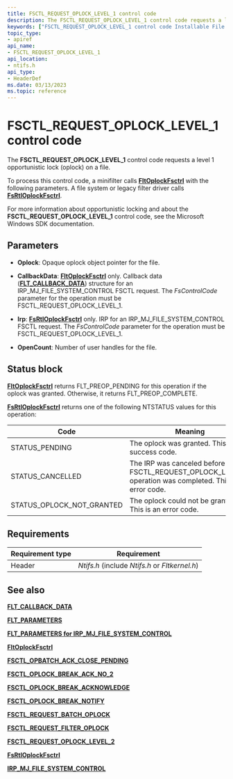 ```yaml
---
title: FSCTL_REQUEST_OPLOCK_LEVEL_1 control code
description: The FSCTL_REQUEST_OPLOCK_LEVEL_1 control code requests a level 1 opportunistic lock (oplock) on a file.
keywords: ["FSCTL_REQUEST_OPLOCK_LEVEL_1 control code Installable File System Drivers"]
topic_type:
- apiref
api_name:
- FSCTL_REQUEST_OPLOCK_LEVEL_1
api_location:
- ntifs.h
api_type:
- HeaderDef
ms.date: 03/13/2023
ms.topic: reference
---
```


# FSCTL_REQUEST_OPLOCK_LEVEL_1 control code

The **FSCTL_REQUEST_OPLOCK_LEVEL_1** control code requests a level 1 opportunistic lock (oplock) on a file.

To process this control code, a minifilter calls [**FltOplockFsctrl**](/windows-hardware/drivers/ddi/fltkernel/nf-fltkernel-fltoplockfsctrl) with the following parameters. A file system or legacy filter driver calls [**FsRtlOplockFsctrl**](/windows-hardware/drivers/ddi/ntifs/nf-ntifs-_fsrtl_advanced_fcb_header-fsrtloplockfsctrl).

For more information about opportunistic locking and about the **FSCTL_REQUEST_OPLOCK_LEVEL_1** control code, see the Microsoft Windows SDK documentation.

## Parameters

- **Oplock**: Opaque oplock object pointer for the file.

- **CallbackData**: [**FltOplockFsctrl**](/windows-hardware/drivers/ddi/fltkernel/nf-fltkernel-fltoplockfsctrl) only. Callback data ([**FLT_CALLBACK_DATA**](/windows-hardware/drivers/ddi/fltkernel/ns-fltkernel-_flt_callback_data)) structure for an IRP_MJ_FILE_SYSTEM_CONTROL FSCTL request. The *FsControlCode* parameter for the operation must be FSCTL_REQUEST_OPLOCK_LEVEL_1.

- **Irp**: [**FsRtlOplockFsctrl**](/windows-hardware/drivers/ddi/ntifs/nf-ntifs-_fsrtl_advanced_fcb_header-fsrtloplockfsctrl) only. IRP for an IRP_MJ_FILE_SYSTEM_CONTROL FSCTL request. The *FsControlCode* parameter for the operation must be FSCTL_REQUEST_OPLOCK_LEVEL_1.

- **OpenCount**: Number of user handles for the file.

## Status block

[**FltOplockFsctrl**](/windows-hardware/drivers/ddi/fltkernel/nf-fltkernel-fltoplockfsctrl) returns FLT_PREOP_PENDING for this operation if the oplock was granted. Otherwise, it returns FLT_PREOP_COMPLETE.

[**FsRtlOplockFsctrl**](/windows-hardware/drivers/ddi/ntifs/nf-ntifs-_fsrtl_advanced_fcb_header-fsrtloplockfsctrl) returns one of the following NTSTATUS values for this operation:

| Code | Meaning |
| ---- | ------- |
| STATUS_PENDING | The oplock was granted. This is a success code. |
| STATUS_CANCELLED | The IRP was canceled before the FSCTL_REQUEST_OPLOCK_LEVEL_1 operation was completed. This is an error code. |
| STATUS_OPLOCK_NOT_GRANTED | The oplock could not be granted. This is an error code. |

## Requirements

| Requirement type | Requirement |
| ---------------- | ----------- |
| Header | *Ntifs.h* (include *Ntifs.h* or *Fltkernel.h*) |

## See also

[**FLT_CALLBACK_DATA**](/windows-hardware/drivers/ddi/fltkernel/ns-fltkernel-_flt_callback_data)

[**FLT_PARAMETERS**](/windows-hardware/drivers/ddi/fltkernel/ns-fltkernel-_flt_parameters)

[**FLT_PARAMETERS for IRP_MJ_FILE_SYSTEM_CONTROL**](flt-parameters-for-irp-mj-file-system-control.md)

[**FltOplockFsctrl**](/windows-hardware/drivers/ddi/fltkernel/nf-fltkernel-fltoplockfsctrl)

[**FSCTL_OPBATCH_ACK_CLOSE_PENDING**](fsctl-opbatch-ack-close-pending.md)

[**FSCTL_OPLOCK_BREAK_ACK_NO_2**](fsctl-oplock-break-ack-no-2.md)

[**FSCTL_OPLOCK_BREAK_ACKNOWLEDGE**](fsctl-oplock-break-acknowledge.md)

[**FSCTL_OPLOCK_BREAK_NOTIFY**](fsctl-oplock-break-notify.md)

[**FSCTL_REQUEST_BATCH_OPLOCK**](fsctl-request-batch-oplock.md)

[**FSCTL_REQUEST_FILTER_OPLOCK**](fsctl-request-filter-oplock.md)

[**FSCTL_REQUEST_OPLOCK_LEVEL_2**](fsctl-request-oplock-level-2.md)

[**FsRtlOplockFsctrl**](/windows-hardware/drivers/ddi/ntifs/nf-ntifs-_fsrtl_advanced_fcb_header-fsrtloplockfsctrl)

[**IRP_MJ_FILE_SYSTEM_CONTROL**](irp-mj-file-system-control.md)
